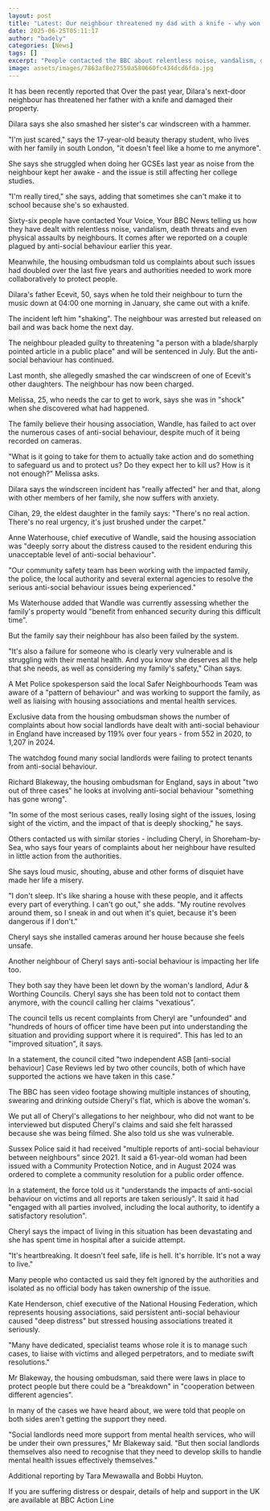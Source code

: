 ```yaml
---
layout: post
title: "Latest: Our neighbour threatened my dad with a knife - why won't the housing association act?"
date: 2025-06-25T05:11:17
author: "badely"
categories: [News]
tags: []
excerpt: "People contacted the BBC about relentless noise, vandalism, death threats and physical assaults by neighbours."
image: assets/images/7863af8e27550a580660fc434dcd6fda.jpg
---
```


It has been recently reported that Over the past year, Dilara's next-door neighbour has threatened her father with a knife and damaged their property.

Dilara says she also smashed her sister's car windscreen with a hammer.

"I'm just scared," says the 17-year-old beauty therapy student, who lives with her family in south London, "it doesn't feel like a home to me anymore".

She says she struggled when doing her GCSEs last year as noise from the neighbour kept her awake - and the issue is still affecting her college studies.

"I'm really tired," she says, adding that sometimes she can't make it to school because she's so exhausted.

Sixty-six people have contacted Your Voice, Your BBC News telling us how they have dealt with relentless noise, vandalism, death threats and even physical assaults by neighbours. It comes after we reported on a couple plagued by anti-social behaviour earlier this year.

Meanwhile, the housing ombudsman told us complaints about such issues had doubled over the last five years and authorities needed to work more collaboratively to protect people.

Dilara's father Ecevit, 50, says when he told their neighbour to turn the music down at 04:00 one morning in January, she came out with a knife.

The incident left him "shaking". The neighbour was arrested but released on bail and was back home the next day.

The neighbour pleaded guilty to threatening "a person with a blade/sharply pointed article in a public place" and will be sentenced in July. But the anti-social behaviour has continued.

Last month, she allegedly smashed the car windscreen of one of Ecevit's other daughters. The neighbour has now been charged.

Melissa, 25, who needs the car to get to work, says she was in "shock" when she discovered what had happened.

The family believe their housing association, Wandle, has failed to act over the numerous cases of anti-social behaviour, despite much of it being recorded on cameras.

"What is it going to take for them to actually take action and do something to safeguard us and to protect us? Do they expect her to kill us? How is it not enough?" Melissa asks.

Dilara says the windscreen incident has "really affected" her and that, along with other members of her family, she now suffers with anxiety.

Cihan, 29, the eldest daughter in the family says: "There's no real action. There's no real urgency, it's just brushed under the carpet."

Anne Waterhouse, chief executive of Wandle, said the housing association was "deeply sorry about the distress caused to the resident enduring this unacceptable level of anti-social behaviour".

"Our community safety team has been working with the impacted family, the police, the local authority and several external agencies to resolve the serious anti-social behaviour issues being experienced."

Ms Waterhouse added that Wandle was currently assessing whether the family's property would "benefit from enhanced security during this difficult time".

But the family say their neighbour has also been failed by the system.

"It's also a failure for someone who is clearly very vulnerable and is struggling with their mental health. And you know she deserves all the help that she needs, as well as considering my family's safety," Cihan says.

A Met Police spokesperson said the local Safer Neighbourhoods Team was aware of a "pattern of behaviour" and was working to support the family, as well as liaising with housing associations and mental health services.

Exclusive data from the housing ombudsman shows the number of complaints about how social landlords have dealt with anti-social behaviour in England have increased by 119% over four years - from 552 in 2020, to 1,207 in 2024.

The watchdog found many social landlords were failing to protect tenants from anti-social behaviour.

Richard Blakeway, the housing ombudsman for England, says in about "two out of three cases" he looks at involving anti-social behaviour "something has gone wrong".

"In some of the most serious cases, really losing sight of the issues, losing sight of the victim, and the impact of that is deeply shocking," he says.

Others contacted us with similar stories - including Cheryl, in Shoreham-by-Sea, who says four years of complaints about her neighbour have resulted in little action from the authorities.

She says loud music, shouting, abuse and other forms of disquiet have made her life a misery.

"I don't sleep. It's like sharing a house with these people, and it affects every part of everything. I can't go out," she adds. "My routine revolves around them, so I sneak in and out when it's quiet, because it's been dangerous if I don't."

Cheryl says she installed cameras around her house because she feels unsafe.

Another neighbour of Cheryl says anti-social behaviour is impacting her life too.

They both say they have been let down by the woman's landlord, Adur & Worthing Councils. Cheryl says she has been told not to contact them anymore, with the council calling her claims "vexatious".

The council tells us recent complaints from Cheryl are  "unfounded" and "hundreds of hours of officer time have been put into understanding the situation and providing support where it is required". This has led to an "improved situation", it says.

In a statement, the council cited "two independent ASB [anti-social behaviour] Case Reviews led by two other councils, both of which have supported the actions we have taken in this case."

The BBC has seen video footage showing multiple instances of shouting, swearing and drinking outside Cheryl's flat, which is above the woman's.

We put all of Cheryl's allegations to her neighbour, who did not want to be interviewed but disputed Cheryl's claims and said she felt harassed because she was being filmed. She also told us she was vulnerable.

Sussex Police said it had received "multiple reports of anti-social behaviour between neighbours" since 2021. It said a 61-year-old woman had been issued with a Community Protection Notice, and in August 2024 was ordered to complete a community resolution for a public order offence.

In a statement, the force told us it "understands the impacts of anti-social behaviour on victims and all reports are taken seriously". It said it had "engaged with all parties involved, including the local authority, to identify a satisfactory resolution".

Cheryl says the impact of living in this situation has been devastating and she has spent time in hospital after a suicide attempt.

"It's heartbreaking. It doesn't feel safe, life is hell. It's horrible. It's not a way to live."

Many people who contacted us said they felt ignored by the authorities and isolated as no official body has taken ownership of the issue.

Kate Henderson, chief executive of the National Housing Federation, which represents housing associations, said persistent anti-social behaviour caused "deep distress" but stressed housing associations treated it seriously.

"Many have dedicated, specialist teams whose role it is to manage such cases, to liaise with victims and alleged perpetrators, and to mediate swift resolutions."

Mr Blakeway, the housing ombudsman, said there were laws in place to protect people but there could be a "breakdown" in "cooperation between different agencies".

In many of the cases we have heard about, we were told that people on both sides aren't getting the support they need.

"Social landlords need more support from mental health services, who will be under their own pressures," Mr Blakeway said. "But then social landlords themselves also need to recognise that they need to develop skills to handle mental health issues effectively themselves."

Additional reporting by Tara Mewawalla and Bobbi Huyton.

If you are suffering distress or despair, details of help and support in the UK are available at BBC Action Line

